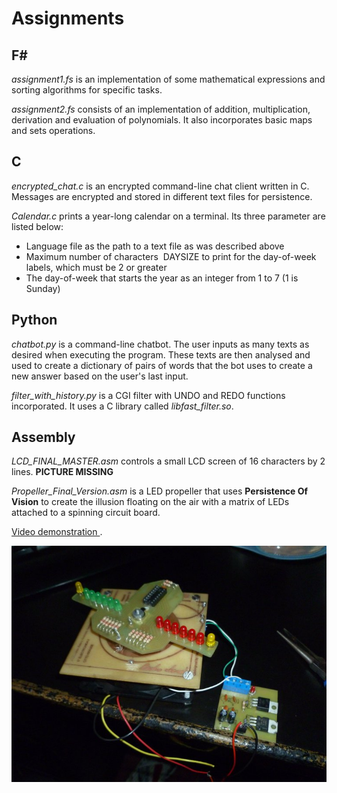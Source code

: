 # Assignments

## F# 
*assignment1.fs*  is an implementation of some mathematical expressions and sorting algorithms for specific tasks.

*assignment2.fs* consists of an implementation of addition, multiplication, derivation and evaluation of polynomials. It also incorporates basic maps and sets operations.


## C 
*encrypted_chat.c* is an encrypted command-line chat client written in C. Messages are encrypted and stored in different text files for persistence.

*Calendar.c* prints a year-long calendar on a terminal. Its three parameter are listed below:
- Language file as the path to a text file as was described above
- Maximum number of characters ​ DAYSIZE​ to print for the day-of-week labels, which must be 2 or greater
- The day-of-week that starts the year as an integer from 1 to 7 (1 is Sunday)


## Python

*chatbot.py* is a command-line chatbot. The user inputs as many texts as desired when executing the program. These texts are then analysed and used to create a dictionary of pairs of words that the bot uses to create a new answer based on the user's last input.

*filter_with_history.py* is a CGI filter with UNDO and REDO functions incorporated. It uses a C library called *libfast_filter.so*. 

## Assembly 

*LCD_FINAL_MASTER.asm* controls a small LCD screen of 16 characters by 2 lines. 
**PICTURE MISSING**


*Propeller_Final_Version.asm* is a LED propeller that uses **Persistence Of Vision** to create the illusion floating on the air with a matrix of LEDs attached to a spinning circuit board. 

[Video demonstration ](https://youtu.be/VP0XxwCvcGU).

![Logo](/Assembly/propeller.jpg)
